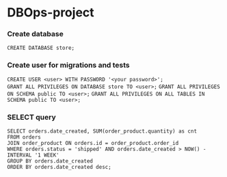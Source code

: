 # DBOps-project

### Create database
```CREATE DATABASE store;```

### Create user for migrations and tests<br>
```CREATE USER <user> WITH PASSWORD '<your password>';```<br>
```GRANT ALL PRIVILEGES ON DATABASE store TO <user>;```
```GRANT ALL PRIVILEGES ON SCHEMA public TO <user>;```
```GRANT ALL PRIVILEGES ON ALL TABLES IN SCHEMA public TO <user>;```

### SELECT query
```
SELECT orders.date_created, SUM(order_product.quantity) as cnt
FROM orders
JOIN order_product ON orders.id = order_product.order_id
WHERE orders.status = 'shipped' AND orders.date_created > NOW() - INTERVAL '1 WEEK'
GROUP BY orders.date_created
ORDER BY orders.date_created desc;
```